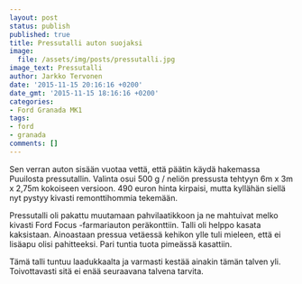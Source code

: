 ```yaml
---
layout: post
status: publish
published: true
title: Pressutalli auton suojaksi
image:
  file: /assets/img/posts/pressutalli.jpg
image_text: Pressutalli
author: Jarkko Tervonen
date: '2015-11-15 20:16:16 +0200'
date_gmt: '2015-11-15 18:16:16 +0200'
categories:
- Ford Granada MK1
tags:
- ford
- granada
comments: []
---
```


Sen verran auton sisään vuotaa vettä, että päätin käydä hakemassa Puuilosta pressutallin. Valinta osui 500 g / neliön pressusta tehtyyn 6m x 3m x 2,75m kokoiseen versioon. 490 euron hinta kirpaisi, mutta kyllähän siellä nyt pystyy kivasti remonttihommia tekemään.

Pressutalli oli pakattu muutamaan pahvilaatikkoon ja ne mahtuivat melko kivasti Ford Focus -farmariauton peräkonttiin. Talli oli helppo kasata kaksistaan. Ainoastaan pressua vetäessä kehikon ylle tuli mieleen, että ei lisäapu olisi pahitteeksi. Pari tuntia tuota pimeässä kasattiin.

Tämä talli tuntuu laadukkaalta ja varmasti kestää ainakin tämän talven yli. Toivottavasti sitä ei enää seuraavana talvena tarvita.
